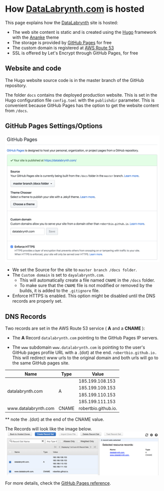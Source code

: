 # How [DataLabrynth.com](https://datalabrynth.com) is hosted
This page explains how the [DataLabrynth](https://datalabrynth.com) site is hosted:

* The web site content is static and is created using the [Hugo](https://gohugo.io/) framework with the [Ananke](https://github.com/budparr/gohugo-theme-ananke) theme
* The storage is provided by [GitHub Pages](https://pages.github.com/) for free
* The custom domain is registered at [AWS Route 53](https://aws.amazon.com/route53/)
* SSL is offered by Let's Encrypt through GitHub Pages, for free



## Website and code

The Hugo website source code is in the master branch of the GitHub repository.

The folder `docs` contains the deployed production website. This is set in the Hugo configuration file `config.toml` with the `publishdir` parameter. This is convenient because GitHub Pages has the option to get the website content from `/docs`.


## GitHub Pages Settings/Options

![GitHub Pages screenshot](readme-images/gh_pages_screen.png)

* We set the Source for the site to `master branch /docs folder`.
* The `Custom domain` is set to `dayalabrynth.com`.
  *  This will automatically create a file named `CNAME` in the `/docs` folder.
  *  To make sure that the `CNAME` file is not modified or removed by the builds, it is added to the `.gitignore` file.
* Enforce HTTPS is enabled. This option might be disabled until the DNS records are properly set.


## DNS Records

Two records are set in the AWS Route 53 service ( **A** and a **CNAME** ): 

* The **A** Record `datalabrynth.com` pointing to the GitHub Pages IP servers.  

* The `www` subdomain `www.datalabrynth.com` is pointing to the user's GitHub pages profile URL with a .(dot) at the end. `robertbio.github.io.` This will redirect www urls to the original domain and both urls will go to the same GitHub pages site.


<table>
    <thead>
        <tr>
            <th>Name</th>
            <th>Type</th>
            <th>Value</th>
        </tr>
    </thead>
    <tbody>
        <tr>
            <td rowspan=4>datalabrynth.com</td>
            <td rowspan=4>A</td>
            <td>185.199.108.153</td>
        </tr>
        <tr>
            <td>185.199.109.153</td>
        </tr>
         <tr>
            <td>185.199.110.153</td>
        </tr>
         <tr>
            <td>185.199.111.153</td>
        </tr>
        <tr>
            <td>www.datalabrynth.com</td>
            <td>CNAME</td>
            <td>robertbio.github.io.</td>
        </tr>
    </tbody>
</table>

** note the .(dot) at the end of the CNAME value.



The Records will look like the image below.
![GitHub Pages screenshot](readme-images/dns_records.png)



For more details, check the [GitHub Pages reference](https://help.github.com/en/github/working-with-github-pages/managing-a-custom-domain-for-your-github-pages-site).
